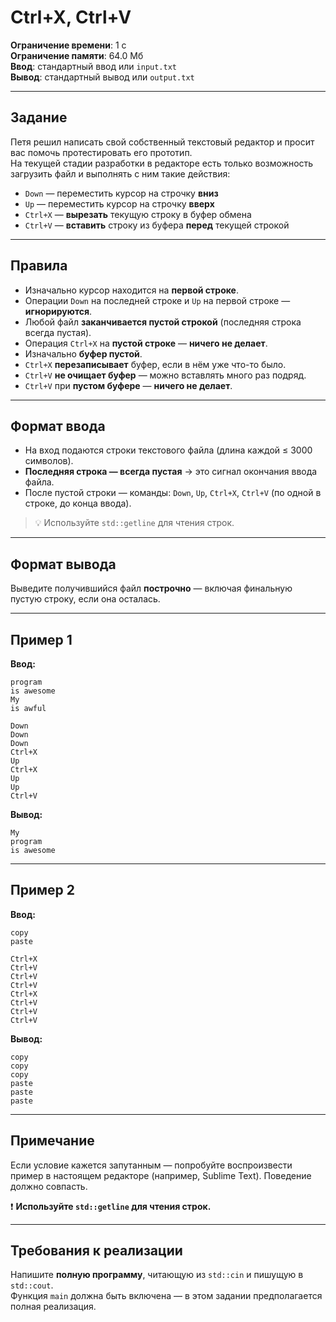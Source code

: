 # Ctrl+X, Ctrl+V

**Ограничение времени**: 1 с  
**Ограничение памяти**: 64.0 Мб  
**Ввод**: стандартный ввод или `input.txt`  
**Вывод**: стандартный вывод или `output.txt`

---

## Задание

Петя решил написать свой собственный текстовый редактор и просит вас помочь протестировать его прототип.  
На текущей стадии разработки в редакторе есть только возможность загрузить файл и выполнять с ним такие действия:

- `Down` — переместить курсор на строчку **вниз**
- `Up` — переместить курсор на строчку **вверх**
- `Ctrl+X` — **вырезать** текущую строку в буфер обмена
- `Ctrl+V` — **вставить** строку из буфера **перед** текущей строкой

---

## Правила

- Изначально курсор находится на **первой строке**.
- Операции `Down` на последней строке и `Up` на первой строке — **игнорируются**.
- Любой файл **заканчивается пустой строкой** (последняя строка всегда пустая).
- Операция `Ctrl+X` на **пустой строке** — **ничего не делает**.
- Изначально **буфер пустой**.
- `Ctrl+X` **перезаписывает** буфер, если в нём уже что-то было.
- `Ctrl+V` **не очищает буфер** — можно вставлять много раз подряд.
- `Ctrl+V` при **пустом буфере** — **ничего не делает**.

---

## Формат ввода

- На вход подаются строки текстового файла (длина каждой ≤ 3000 символов).
- **Последняя строка — всегда пустая** → это сигнал окончания ввода файла.
- После пустой строки — команды: `Down`, `Up`, `Ctrl+X`, `Ctrl+V` (по одной в строке, до конца ввода).

> 💡 Используйте `std::getline` для чтения строк.

---

## Формат вывода

Выведите получившийся файл **построчно** — включая финальную пустую строку, если она осталась.

---

## Пример 1

**Ввод:**
```text
program
is awesome
My
is awful

Down
Down
Down
Ctrl+X
Up
Ctrl+X
Up
Up
Ctrl+V
```

**Вывод:**
```text
My
program
is awesome

```

---

## Пример 2

**Ввод:**
```text
copy
paste

Ctrl+X
Ctrl+V
Ctrl+V
Ctrl+V
Ctrl+X
Ctrl+V
Ctrl+V
Ctrl+V
```

**Вывод:**
```text
copy
copy
copy
paste
paste
paste

```

---

## Примечание

Если условие кажется запутанным — попробуйте воспроизвести пример в настоящем редакторе (например, Sublime Text). Поведение должно совпасть.

❗ **Используйте `std::getline` для чтения строк.**

---

## Требования к реализации

Напишите **полную программу**, читающую из `std::cin` и пишущую в `std::cout`.  
Функция `main` должна быть включена — в этом задании предполагается полная реализация.